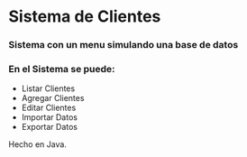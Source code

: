 # Sistema de Clientes

### Sistema con un menu simulando una base de datos
### En el Sistema se puede: 
- Listar Clientes
- Agregar Clientes
- Editar Clientes
- Importar Datos
- Exportar Datos
 
Hecho en Java.
